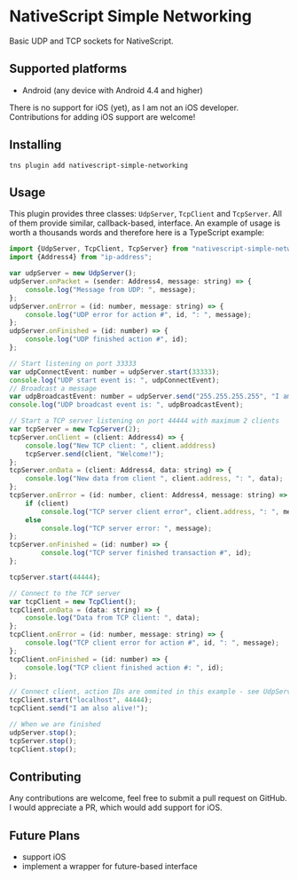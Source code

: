 # NativeScript Simple Networking

Basic UDP and TCP sockets for NativeScript.

## Supported platforms

- Android (any device with Android 4.4 and higher)

There is no support for iOS (yet), as I am not an iOS developer. Contributions
for adding iOS support are welcome!

## Installing

```
tns plugin add nativescript-simple-networking
```

## Usage

This plugin provides three classes: `UdpServer`, `TcpClient` and `TcpServer`.
All of them provide similar, callback-based, interface. An example of usage is
worth a thousands words and therefore here is a TypeScript example:

```js
import {UdpServer, TcpClient, TcpServer} from "nativescript-simple-networking";
import {Address4} from "ip-address";

var udpServer = new UdpServer();
udpServer.onPacket = (sender: Address4, message: string) => {
    console.log("Message from UDP: ", message);
};
udpServer.onError = (id: number, message: string) => {
    console.log("UDP error for action #", id, ": ", message);
};
udpServer.onFinished = (id: number) => {
    console.log("UDP finished action #", id);
};

// Start listening on port 33333
var udpConnectEvent: number = udpServer.start(33333);
console.log("UDP start event is: ", udpConnectEvent);
// Broadcast a message
var udpBroadcastEvent: number = udpServer.send("255.255.255.255", "I am alive!");
console.log("UDP broadcast event is: ", udpBroadcastEvent);

// Start a TCP server listening on port 44444 with maximum 2 clients
var tcpServer = new TcpServer(2);
tcpServer.onClient = (client: Address4) => {
    console.log("New TCP client: ", client.adddress)
    tcpServer.send(client, "Welcome!");
};
tcpServer.onData = (client: Address4, data: string) => {
    console.log("New data from client ", client.address, ": ", data);
};
tcpServer.onError = (id: number, client: Address4, message: string) => {
    if (client)
        console.log("TCP server client error", client.address, ": ", message);
    else
        console.log("TCP server error: ", message);
};
tcpServer.onFinished = (id: number) => {
        console.log("TCP server finished transaction #", id);
};

tcpServer.start(44444);

// Connect to the TCP server
var tcpClient = new TcpClient();
tcpClient.onData = (data: string) => {
    console.log("Data from TCP client: ", data);
};
tcpClient.onError = (id: number, message: string) => {
    console.log("TCP client error for action #", id, ": ", message);
};
tcpClient.onFinished = (id: number) => {
    console.log("TCP client finished action #: ", id);
};

// Connect client, action IDs are ommited in this example - see UdpServer
tcpClient.start("localhost", 44444);
tcpClient.send("I am also alive!");

// When we are finished
udpServer.stop();
tcpServer.stop();
tcpClient.stop();
```

## Contributing

Any contributions are welcome, feel free to submit a pull request on GitHub. I
would appreciate a PR, which would add support for iOS.

## Future Plans

- support iOS
- implement a wrapper for future-based interface

